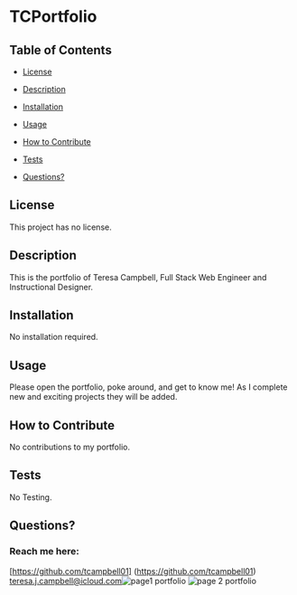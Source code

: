 # TCPortfolio

 ## Table of Contents

  * [License](#license)

  * [Description](#description)

  * [Installation](#installation)

  * [Usage](#usage)

  * [How to Contribute](#how-to-contribute)

  * [Tests](#tests)

  * [Questions?](#questions)


## License
  This project has no license.
  ## Description

 This is the portfolio of Teresa Campbell, Full Stack Web Engineer and Instructional Designer. 

  ## Installation

  No installation required. 

  ## Usage

  Please open the portfolio, poke around, and get to know me! As I complete new and exciting projects they will be added. 

  ## How to Contribute
  
  No contributions to my portfolio. 

  ## Tests
  No Testing. 

  ## Questions?

  ### Reach me here: 
  [https://github.com/tcampbell01] (https://github.com/tcampbell01)  
  teresa.j.campbell@icloud.com![page1 portfolio](https://user-images.githubusercontent.com/93332105/153017011-2c69eb8c-8b28-4515-ba90-356c7011c8b7.jpg)
![page 2 portfolio](https://user-images.githubusercontent.com/93332105/153017036-0df4de89-b059-4d9d-89b2-1c2f8c88c2ae.jpg)

